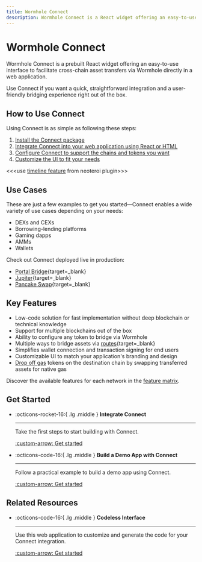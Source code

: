 ```yaml
---
title: Wormhole Connect
description: Wormhole Connect is a React widget offering an easy-to-use interface to facilitate cross-chain asset transfers via Wormhole directly in a web application.
---
```


# Wormhole Connect

Wormhole Connect is a prebuilt React widget offering an easy-to-use interface to facilitate cross-chain asset transfers via Wormhole directly in a web application.

Use Connect if you want a quick, straightforward integration and a user-friendly bridging experience right out of the box.

## How to Use Connect

Using Connect is as simple as following these steps:

1. [Install the Connect package]()
2. [Integrate Connect into your web application using React or HTML]()
3. [Configure Connect to support the chains and tokens you want]()
4. [Customize the UI to fit your needs]()

<<<use [timeline feature](https://www.neoteroi.dev/mkdocs-plugins/timeline/) from neoteroi plugin>>>

## Use Cases

These are just a few examples to get you started—Connect enables a wide variety of use cases depending on your needs:

- DEXs and CEXs
- Borrowing-lending platforms
- Gaming dapps
- AMMs
- Wallets

Check out Connect deployed live in production:

- [Portal Bridge](https://portalbridge.com/){target=\_blank}
- [Jupiter](https://jup.ag/onboard/cctp){target=\_blank}
- [Pancake Swap](https://bridge.pancakeswap.finance/wormhole){target=\_blank}

## Key Features

- Low-code solution for fast implementation without deep blockchain or technical knowledge
- Support for multiple blockchains out of the box
- Ability to configure any token to bridge via Wormhole
- Multiple ways to bridge assets via [routes](/docs/build/transfers/connect/routes/){target=\_blank}
- Simplifies wallet connection and transaction signing for end users
- Customizable UI to match your application's branding and design
- [Drop off gas]() tokens on the destination chain by swapping transferred assets for native gas

Discover the available features for each network in the [feature matrix]().

## Get Started

<div class="grid cards" markdown>

-   :octicons-rocket-16:{ .lg .middle } **Integrate Connect**

    ---

    Take the first steps to start building with Connect.

    [:custom-arrow: Get started](/docs/build/transfers/connect/overview/)

-   :octicons-code-16:{ .lg .middle } **Build a Demo App with Connect**

    ---

    Follow a practical example to build a demo app using Connect.

    [:custom-arrow: Get started](/docs/build/transfers/connect/routes/)

</div>

## Related Resources

<div class="grid cards" markdown>

-   :octicons-code-16:{ .lg .middle } **Codeless Interface**

    ---

    Use this web application to customize and generate the code for your Connect integration.

    [:custom-arrow: Get started](/docs/build/transfers/connect/overview/)

</div>
